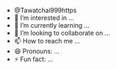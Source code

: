 -  @Tawatchai999https
- 👀 I’m interested in ...
- 🌱 I’m currently learning ...
- 💞️ I’m looking to collaborate on ...
- 📫 How to reach me ...
- 😄 Pronouns: ...
- ⚡ Fun fact: ...

<!---#git me https://github.com/Tawatchai999
Tawatchai999/Tawatchai999 is a ✨ special ✨ repository because its `README.md` (this file) appears on your GitHub profile.
You can click the Preview link to take a look at youoid-tr
anssion&sca_esv=db94c4351747130410624&ei=KhgjaODsJbnf2roP6cuq8QI&oq=www.github%2Fthawatchai999
#git my life  teke.  
https: GitHub/thawatchaii999
